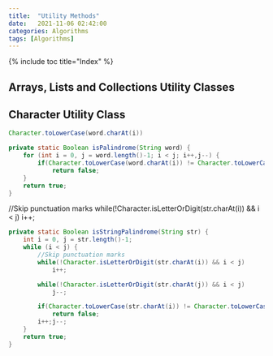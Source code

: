 ```yaml
---
title:  "Utility Methods"
date:   2021-11-06 02:42:00
categories: Algorithms
tags: [Algorithms]
---
```


{% include toc title="Index" %}

## Arrays, Lists and Collections Utility Classes

## Character Utility Class

```java
Character.toLowerCase(word.charAt(i))

private static Boolean isPalindrome(String word) {
    for (int i = 0, j = word.length()-1; i < j; i++,j--) {
        if(Character.toLowerCase(word.charAt(i)) != Character.toLowerCase(word.charAt(j)))
            return false;
    }
    return true;
}
```

//Skip punctuation marks
while(!Character.isLetterOrDigit(str.charAt(i)) && i < j)
    i++;

```java
private static Boolean isStringPalindrome(String str) {
    int i = 0, j = str.length()-1;
    while (i < j) {
        //Skip punctuation marks
        while(!Character.isLetterOrDigit(str.charAt(i)) && i < j)
            i++;

        while(!Character.isLetterOrDigit(str.charAt(j)) && i < j)
            j--;

        if(Character.toLowerCase(str.charAt(i)) != Character.toLowerCase(str.charAt(j)))
            return false;
        i++;j--;
    }
    return true;
}
```